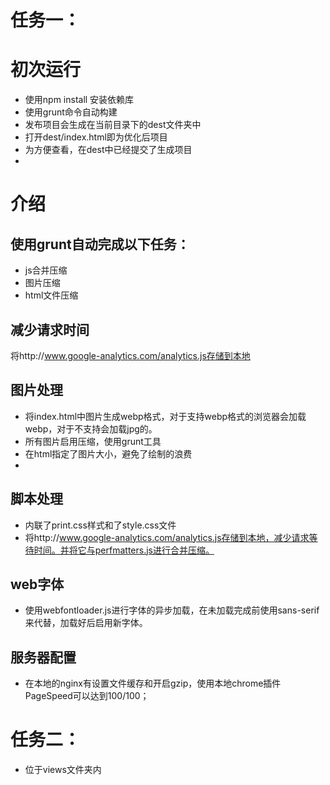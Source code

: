 # 任务一：
# 初次运行
- 使用npm install 安装依赖库
- 使用grunt命令自动构建
- 发布项目会生成在当前目录下的dest文件夹中
- 打开dest/index.html即为优化后项目
- 为方便查看，在dest中已经提交了生成项目
- 
# 介绍
## 使用grunt自动完成以下任务：
- js合并压缩
- 图片压缩
- html文件压缩

## 减少请求时间
将http://www.google-analytics.com/analytics.js存储到本地
## 图片处理
-  将index.html中图片生成webp格式，对于支持webp格式的浏览器会加载webp，对于不支持会加载jpg的。
-  所有图片启用压缩，使用grunt工具
-  在html指定了图片大小，避免了绘制的浪费
-  
## 脚本处理
- 内联了print.css样式和了style.css文件
- 将http://www.google-analytics.com/analytics.js存储到本地，减少请求等待时间。并将它与perfmatters.js进行合并压缩。

## web字体
- 使用webfontloader.js进行字体的异步加载，在未加载完成前使用sans-serif来代替，加载好后启用新字体。

## 服务器配置
- 在本地的nginx有设置文件缓存和开启gzip，使用本地chrome插件PageSpeed可以达到100/100；

# 任务二：
- 位于views文件夹内
